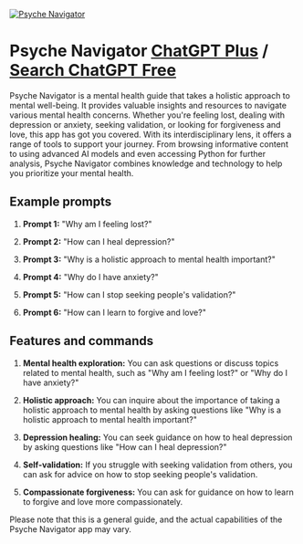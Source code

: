 
[![Psyche Navigator](https://files.oaiusercontent.com/file-AIdFiMrl7z6WqfeskziVm5Ut?se=2123-10-16T20%3A40%3A53Z&sp=r&sv=2021-08-06&sr=b&rscc=max-age%3D31536000%2C%20immutable&rscd=attachment%3B%20filename%3Dababa468-a2d1-460b-9bc4-db5a83edaa66.png&sig=291Xvn5lS2ftai5B/k0sznLYCPVFPfnw1rd1xrKXFtI%3D)](https://chat.openai.com/g/g-sE8Ko5Us2-psyche-navigator)

# Psyche Navigator [ChatGPT Plus](https://chat.openai.com/g/g-sE8Ko5Us2-psyche-navigator) / [Search ChatGPT Free](https://gptcall.net/index.html#/?search=Psyche%20Navigator)

Psyche Navigator is a mental health guide that takes a holistic approach to mental well-being. It provides valuable insights and resources to navigate various mental health concerns. Whether you're feeling lost, dealing with depression or anxiety, seeking validation, or looking for forgiveness and love, this app has got you covered. With its interdisciplinary lens, it offers a range of tools to support your journey. From browsing informative content to using advanced AI models and even accessing Python for further analysis, Psyche Navigator combines knowledge and technology to help you prioritize your mental health.

## Example prompts

1. **Prompt 1:** "Why am I feeling lost?"

2. **Prompt 2:** "How can I heal depression?"

3. **Prompt 3:** "Why is a holistic approach to mental health important?"

4. **Prompt 4:** "Why do I have anxiety?"

5. **Prompt 5:** "How can I stop seeking people's validation?"

6. **Prompt 6:** "How can I learn to forgive and love?"


## Features and commands

1. **Mental health exploration:** You can ask questions or discuss topics related to mental health, such as "Why am I feeling lost?" or "Why do I have anxiety?"

2. **Holistic approach:** You can inquire about the importance of taking a holistic approach to mental health by asking questions like "Why is a holistic approach to mental health important?"

3. **Depression healing:** You can seek guidance on how to heal depression by asking questions like "How can I heal depression?"

4. **Self-validation:** If you struggle with seeking validation from others, you can ask for advice on how to stop seeking people's validation.

5. **Compassionate forgiveness:** You can ask for guidance on how to learn to forgive and love more compassionately.

Please note that this is a general guide, and the actual capabilities of the Psyche Navigator app may vary.


